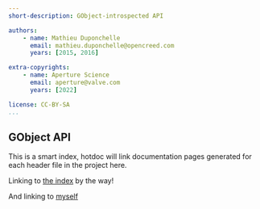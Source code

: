 ```yaml
---
short-description: GObject-introspected API

authors:
    - name: Mathieu Duponchelle
      email: mathieu.duponchelle@opencreed.com
      years: [2015, 2016]

extra-copyrights:
    - name: Aperture Science
      email: aperture@valve.com
      years: [2022]

license: CC-BY-SA
...
```


## GObject API

This is a smart index, hotdoc will link documentation pages generated for each header file in the project here.

Linking to [the index](index.markdown) by the way!

And linking to [myself](gi-index)
